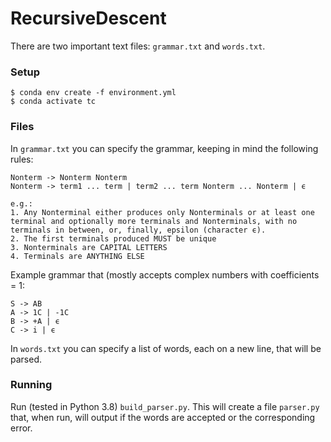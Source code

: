 # RecursiveDescent
There are two important text files: `grammar.txt` and `words.txt`.

### Setup
```
$ conda env create -f environment.yml
$ conda activate tc
```

### Files

In `grammar.txt` you can specify the grammar, keeping in mind the following rules:
```
Nonterm -> Nonterm Nonterm
Nonterm -> term1 ... term | term2 ... term Nonterm ... Nonterm | ϵ

e.g.:
1. Any Nonterminal either produces only Nonterminals or at least one terminal and optionally more terminals and Nonterminals, with no terminals in between, or, finally, epsilon (character ϵ).
2. The first terminals produced MUST be unique
3. Nonterminals are CAPITAL LETTERS
4. Terminals are ANYTHING ELSE
```

Example grammar that (mostly accepts complex numbers with coefficients = 1:
```
S -> AB
A -> 1C | -1C
B -> +A | ϵ
C -> i | ϵ
```

In `words.txt` you can specify a list of words, each on a new line, that will be parsed.

### Running

Run (tested in Python 3.8) `build_parser.py`. This will create a file `parser.py` that, when run, will output if the words are accepted or the corresponding error.
